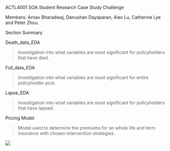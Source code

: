 ACTL4001 SOA Student Research Case Study Challenge

Members: Arnav Bharadwaj, Danushan Dayaparan, Alex Lu, Catherine Lye and Peter Zhou.

Section Summary

Death_data_EDA 
> Investigation into what variables are most significant for policyholders that have died.

Full_data_EDA 
> Investigation into what variables are most significant for entire policyholder pool. 

Lapse_EDA 
> Investigation into what variables are most significant for policyholders that have lapsed.

Pricing Model 
> Model used to determine the premiums for an whole life and term insurance with chosen intervention strategies. 

![](Actuarial.gif)
